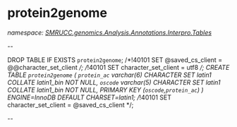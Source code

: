﻿# protein2genome
_namespace: [SMRUCC.genomics.Analysis.Annotations.Interpro.Tables](./index.md)_

--
 
 DROP TABLE IF EXISTS `protein2genome`;
 /*!40101 SET @saved_cs_client = @@character_set_client */;
 /*!40101 SET character_set_client = utf8 */;
 CREATE TABLE `protein2genome` (
 `protein_ac` varchar(6) CHARACTER SET latin1 COLLATE latin1_bin NOT NULL,
 `oscode` varchar(5) CHARACTER SET latin1 COLLATE latin1_bin NOT NULL,
 PRIMARY KEY (`oscode`,`protein_ac`)
 ) ENGINE=InnoDB DEFAULT CHARSET=latin1;
 /*!40101 SET character_set_client = @saved_cs_client */;
 
 --




